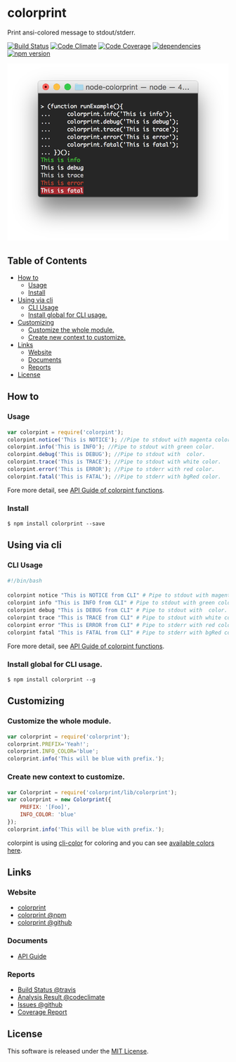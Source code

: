 colorprint
=====

Print ansi-colored message to stdout/stderr.

<!-- Badge start -->

[![Build Status][my_travis_badge_url]][my_travis_url]
[![Code Climate][my_codeclimate_badge_url]][my_codeclimate_url]
[![Code Coverage][my_codeclimate_coverage_badge_url]][my_codeclimate_url]
[![dependencies][my_gemnasium_badge_url]][my_gemnasium_url]
[![npm version][my_npm_budge_url]][my_npm_url]

<!-- Badge end -->

<img src="assets/images/screenshot.png"/>

<!-- Table start -->

Table of Contents
-----
- [How to](#01-howto)
    - [Usage](#01-howto-usage)
    - [Install](#01-howto-install)
- [Using via cli](#02-cli)
    - [CLI Usage](#02-cli-c-l-i--usage)
    - [Install global for CLI usage.](#02-cli-install-global-for--c-l-i-usage-)
- [Customizing](#03-customizing)
    - [Customize the whole module.](#03-customizing-customize-the-whole-module-)
    - [Create new context to customize.](#03-customizing-create-new-context-to-customize-)
- [Links](#09-links)
    - [Website](#09-links-website)
    - [Documents](#09-links-documents)
    - [Reports](#09-links-reports)
- [License](#10-license)

<!-- Table end -->


<!-- Sections start -->

<a name="01-howto"></a>
How to
-------

<a name="01-howto-usage"></a>
### Usage

```javascript
var colorpint = require('colorpint');
colorpint.notice('This is NOTICE'); //Pipe to stdout with magenta color.
colorpint.info('This is INFO'); //Pipe to stdout with green color.
colorpint.debug('This is DEBUG'); //Pipe to stdout with  color.
colorpint.trace('This is TRACE'); //Pipe to stdout with white color.
colorpint.error('This is ERROR'); //Pipe to stderr with red color.
colorpint.fatal('This is FATAL'); //Pipe to stderr with bgRed color.

```

Fore more detail, see [API Guide of colorpint functions][my_lib_apiguide_url].

<a name="01-howto-install"></a>
### Install

```
$ npm install colorprint --save
```

<a name="02-cli"></a>
Using via cli
-------

<a name="02-cli-c-l-i--usage"></a>
### CLI Usage

```bash
#!/bin/bash

colorpint notice "This is NOTICE from CLI" # Pipe to stdout with magenta color.
colorpint info "This is INFO from CLI" # Pipe to stdout with green color.
colorpint debug "This is DEBUG from CLI" # Pipe to stdout with  color.
colorpint trace "This is TRACE from CLI" # Pipe to stdout with white color.
colorpint error "This is ERROR from CLI" # Pipe to stderr with red color.
colorpint fatal "This is FATAL from CLI" # Pipe to stderr with bgRed color.

```

Fore more detail, see [API Guide of colorpint functions][my_lib_apiguide_url].



<a name="02-cli-install-global-for--c-l-i-usage-"></a>
### Install global for CLI usage.

```
$ npm install colorprint --g
```

<a name="03-customizing"></a>
Customizing
--------

<a name="03-customizing-customize-the-whole-module-"></a>
### Customize the whole module.

```javascript
var colorprint = require('colorprint');
colorprint.PREFIX='Yeah!';
colorprint.INFO_COLOR='blue';
colorprint.info('This will be blue with prefix.');

```

<a name="03-customizing-create-new-context-to-customize-"></a>
### Create new context to customize.

```javascript
var Colorprint = require('colorprint/lib/colorprint');
var colorprint = new Colorprint({
    PREFIX: '[Foo]',
    INFO_COLOR: 'blue'
});
colorprint.info('This will be blue with prefix.');


```

colorpint is using [cli-color](https://github.com/medikoo/cli-color) for coloring and you can see [available colors here](https://github.com/medikoo/cli-color#colors).

<a name="09-links"></a>
Links
------

<a name="09-links-website"></a>
### Website

+ [colorprint](https://github.com/okunishinishi/colorprint#readme)
+ [colorprint @npm][my_npm_url]
+ [colorprint @github][my_repo_url]


<a name="09-links-documents"></a>
### Documents

+ [API Guide][my_apiguide_url]

<a name="09-links-reports"></a>
### Reports

+ [Build Status @travis][my_travis_url]
+ [Analysis Result @codeclimate][my_codeclimate_url]
+ [Issues @github](https://github.com/okunishinishi/colorprint/issues)
+ [Coverage Report][my_coverage_url]

<a name="10-license"></a>
License
-------
This software is released under the [MIT License][my_license_url].


<!-- Sections end -->


<!-- Links start -->

[nodejs_url]: http://nodejs.org/
[npm_url]: https://www.npmjs.com/
[nvm_url]: https://github.com/creationix/nvm
[bitdeli_url]: https://bitdeli.com/free
[my_bitdeli_badge_url]: https://d2weczhvl823v0.cloudfront.net/okunishinishi/node-colorprint/trend.png
[my_repo_url]: https://github.com/okunishinishi/node-colorprint
[my_travis_url]: http://travis-ci.org/okunishinishi/node-colorprint
[my_travis_badge_url]: http://img.shields.io/travis/okunishinishi/node-colorprint.svg?style=flat
[my_license_url]: https://github.com/okunishinishi/node-colorprint/blob/master/LICENSE
[my_codeclimate_url]: http://codeclimate.com/github/okunishinishi/node-colorprint
[my_codeclimate_badge_url]: http://img.shields.io/codeclimate/github/okunishinishi/node-colorprint.svg?style=flat
[my_codeclimate_coverage_badge_url]: http://img.shields.io/codeclimate/coverage/github/okunishinishi/node-colorprint.svg?style=flat
[my_apiguide_url]: http://okunishinishi.github.io/node-colorprint/apiguide
[my_lib_apiguide_url]: http://okunishinishi.github.io/node-colorprint/apiguide/module-colorprint_lib.html
[my_coverage_url]: http://okunishinishi.github.io/node-colorprint/coverage/lcov-report
[my_coverage_report_url]: http://okunishinishi.github.io/node-colorprint/coverage/lcov-report/
[my_gratipay_url]: https://gratipay.com/okunishinishi/
[my_gratipay_budge_url]: http://img.shields.io/gratipay/okunishinishi.svg?style=flat
[my_npm_url]: http://www.npmjs.org/package/colorprint
[my_npm_budge_url]: http://img.shields.io/npm/v/colorprint.svg?style=flat
[my_tag_url]: http://github.com/okunishinishi/node-colorprint/releases/tag/
[my_tag_badge_url]: http://img.shields.io/github/tag/okunishinishi/node-colorprint.svg?style=flat
[my_gemnasium_url]: http://gemnasium.com/okunishinishi/node-colorprint
[my_gemnasium_badge_url]: http://img.shields.io/gemnasium/okunishinishi/node-colorprint.svg?style=flat

<!-- Links end-->


